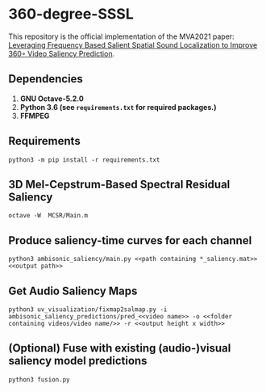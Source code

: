 # 360-degree-SSSL
This repository is the official implementation of the MVA2021 paper: [Leveraging Frequency Based Salient Spatial Sound Localization to Improve 360◦ Video Saliency Prediction](http://www.mva-org.jp/Proceedings/2021/papers/O1-3-4.pdf). 

## Dependencies
1. **GNU Octave-5.2.0**
3. **Python 3.6 (see `requirements.txt` for required packages.)**
4. **FFMPEG**

## Requirements
```setup
python3 -m pip install -r requirements.txt
```

## 3D Mel-Cepstrum-Based Spectral Residual Saliency 
```
octave -W  MCSR/Main.m
```
## Produce saliency-time curves for each channel
```
python3 ambisonic_saliency/main.py <<path containing *_saliency.mat>> <<output path>> 
```

## Get Audio Saliency Maps
```
python3 uv_visualization/fixmap2salmap.py -i ambisonic_saliency_predictions/pred_<<video name>> -o <<folder containing videos/video name/>> -r <<output height x width>>
```

## (Optional) Fuse with existing (audio-)visual saliency model predictions
```
python3 fusion.py
```

